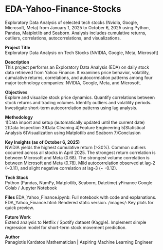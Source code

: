 # EDA-Yahoo-Finance-Stocks
Exploratory Data Analysis of selected tech stocks (Nvidia, Google, Microsoft, Meta) from January 1, 2025 to October 6, 2025 using Python, Pandas, Matplotlib and Seaborn. Analysis includes cumulative returns, outliers, correlations, autocorrelations, and visualizations.  


**Project Title**  
Exploratory Data Analysis on Tech Stocks (NVIDIA, Google, Meta, Microsoft)  


**Description**  
This project performs an Exploratory Data Analysis (EDA) on daily stock data retrieved from Yahoo Finance.
It examines price behavior, volatility, cumulative returns, correlations, and autocorrelation patterns among four major technology companies: NVIDIA, Google, Meta, and Microsoft.  


**Objectives**  
Explore and visualize stock price dynamics.
Quantify correlations between stock returns and trading volumes.
Identify outliers and volatility periods.
Investigate short-term autocorrelation patterns using lag analysis.  


**Methodology**  
1)Data import and setup (automatically updated until the current date)
2)Data Inspection
3)Data Cleaning
4)Feature Engineering
5)Statistical Analysis
6)Visualization using Matplotlib and Seaborn
7)Conclusion  


**Key Insights (as of October 6, 2025)**  
NVIDIA yields the highest cumulative return (>30%).
Common outliers occurred across all stocks in April 2025.
The strongest return correlation is between Microsoft and Meta (0.68).
The strongest volume correlation is between Microsoft and Meta (0.78).
Mild autocorrelation observed at lag-2 (~0.11), and slight negative correlation at lag-3 (~ -0.12).  


**Tech Stack**  
Python (Pandas, NumPy, Matplotlib, Seaborn, Datetime)
yFinance
Google Colab / Jupyter Notebook  


**Files** 
EDA_Yahoo_Finance.ipynb: Full notebook with code and explanations.
EDA_Yahoo_Finance.html: Rendered static version.
/images/: Key plots for quick preview.  


**Future Work**  
Extend analysis to Netflix / Spotify dataset (Kaggle).
Implement simple regression model for short-term stock movement prediction.  


**Author**  
Panagiotis Kardatos
Mathematician | Aspiring Machine Learning Engineer
